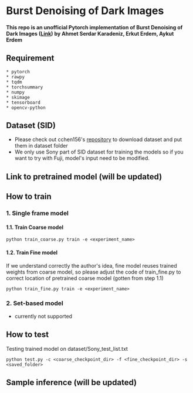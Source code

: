 # Burst Denoising of Dark Images

#### This repo is an unofficial Pytorch implementation of Burst Denoising of Dark Images ([Link](https://arxiv.org/abs/2003.07823)) by Ahmet Serdar Karadeniz, Erkut Erdem, Aykut Erdem


## Requirement
```
* pytorch
* rawpy
* tqdm
* torchsummary
* numpy
* skimage
* tensorboard
* opencv-python 
```

## Dataset (SID)
* Please check out cchen156's [repository](https://github.com/cchen156/Learning-to-See-in-the-Dark) to download dataset and put them in dataset folder
* We only use Sony part of SID dataset for training the models so if you want to try with Fuji, model's input need to be modified.

## Link to pretrained model (will be updated)
## How to train
### 1. Single frame model
#### 1.1. Train Coarse model 
```
python train_coarse.py train -e <experiment_name> 
```

#### 1.2. Train Fine model
If we understand correctly the author's idea, fine model reuses trained weights from coarse model, so please adjust the code of train_fine.py to correct location of pretrained coarse model (gotten from step 1.1)

```
python train_fine.py train -e <experiment_name>
```

### 2. Set-based model 
* currently not supported

## How to test
Testing trained model on dataset/Sony_test_list.txt
```
python test.py -c <coarse_checkpoint_dir> -f <fine_checkpoint_dir> -s <saved_folder>
```

## Sample inference (will be updated)



